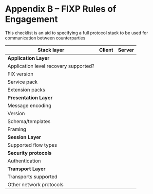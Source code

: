 Appendix B – FIXP Rules of Engagement
=====================================

This checklist is an aid to specifying a full protocol stack to be used for communication between counterparties

| Stack layer                           | Client                     | Server      |
|---------------------------------------|----------------------------|-------------|
| **Application Layer**                 |							 |			   |
| Application level recovery supported? |                            |             |
| FIX version                           |                            |             |                                      
| Service pack                          |                            |             |                                     
| Extension packs                       |                            |             |
| **Presentation Layer**                |							 |			   |
| Message encoding                      |							 |			   |                                      
| Version                               |							 |			   |                                
| Schema/templates                      |							 |			   |      
| Framing                               |							 |			   |
| **Session Layer**                     |							 |			   |
| Supported flow types                  |							 |			   |
| **Security protocols**                |							 |			   |                                      
| Authentication                        |                            |             |
| **Transport Layer**                   |                            |             |
| Transports supported                  |                            |             |                   
| Other network protocols               |                            |             |